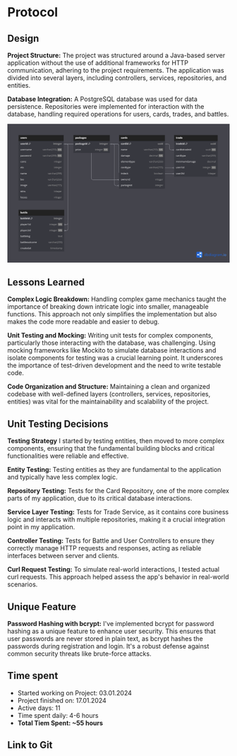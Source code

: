 # Protocol
## Design

**Project Structure:**
The project was structured around a Java-based server application without the use of additional frameworks for HTTP communication, adhering to the project requirements. The application was divided into several layers, including controllers, services, repositories, and entities.

**Database Integration:** A PostgreSQL database was used for data persistence. Repositories were implemented for interaction with the database, handling required operations for users, cards, trades, and battles.

![DB-Structure.png](DB-Structure.png)

## Lessons Learned
**Complex Logic Breakdown:** Handling complex game mechanics taught the importance of breaking down intricate logic into smaller, manageable functions. This approach not only simplifies the implementation but also makes the code more readable and easier to debug.

**Unit Testing and Mocking:** Writing unit tests for complex components, particularly those interacting with the database, was challenging. Using mocking frameworks like Mockito to simulate database interactions and isolate components for testing was a crucial learning point. It underscores the importance of test-driven development and the need to write testable code.

**Code Organization and Structure:** Maintaining a clean and organized codebase with well-defined layers (controllers, services, repositories, entities) was vital for the maintainability and scalability of the project.

## Unit Testing Decisions
**Testing Strategy**
I started by testing entities, then moved to more complex components, ensuring that the fundamental building blocks and critical functionalities were reliable and effective.

**Entity Testing:**
Testing entities as they are fundamental to the application and typically have less complex logic.

**Repository Testing:** 
Tests for the Card Repository, one of the more complex parts of my application, due to its critical database interactions.

**Service Layer Testing:**
Tests for Trade Service, as it contains core business logic and interacts with multiple repositories, making it a crucial integration point in my application.

**Controller Testing:** 
Tests for Battle and User Controllers to ensure they correctly manage HTTP requests and responses, acting as reliable interfaces between server and clients.

**Curl Request Testing:**
To simulate real-world interactions, I tested actual curl requests. This approach helped assess the app's behavior in real-world scenarios.

## Unique Feature
**Password Hashing with bcrypt:**
I've implemented bcrypt for password hashing as a unique feature to enhance user security. This ensures that user passwords are never stored in plain text, as bcrypt hashes the passwords during registration and login. It's a robust defense against common security threats like brute-force attacks.

## Time spent

- Started working on Project: 03.01.2024
- Project finished on: 17.01.2024
- Active days: 11
- Time spent daily: 4-6 hours
- **Total Tiem Spent: ~55 hours**

## Link to Git

